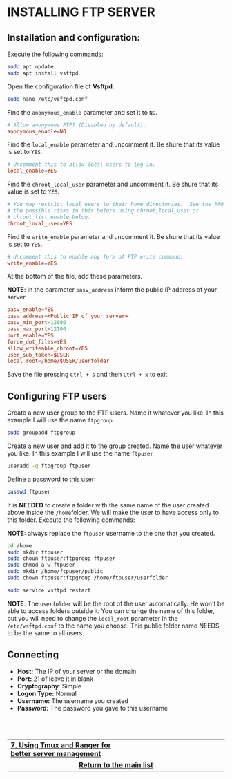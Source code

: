 # INSTALLING FTP SERVER

## Installation and configuration:
Execute the following commands:

```bash
sudo apt update
sudo apt install vsftpd
```

Open the configuration file of **Vsftpd**:

```bash
sudo nano /etc/vsftpd.conf
```

Find the `anonymous_enable` parameter and set it to `NO`.

```conf
# Allow anonymous FTP? (Disabled by default).
anonymous_enable=NO
```

Find the `local_enable` parameter and uncomment it. Be shure that its value is set to `YES`.

```conf
# Uncomment this to allow local users to log in.
local_enable=YES
```

Find the `chroot_local_user` parameter and uncomment it. Be shure that its value is set to `YES`.

```conf
# You may restrict local users to their home directories.  See the FAQ for
# the possible risks in this before using chroot_local_user or
# chroot_list_enable below.
chroot_local_user=YES
```

Find the `write_enable` parameter and uncomment it. Be shure that its value is set to `YES`.

```conf
# Uncomment this to enable any form of FTP write command.
write_enable=YES
```

At the bottom of the file, add these parameters.

**NOTE**: In the parameter `pasv_address` inform the public IP address of your server.

```conf
pasv_enable=YES
pasv_address=<Public IP of your server>
pasv_min_port=12000
pasv_max_port=12100
port_enable=YES
force_dot_files=YES
allow_writeable_chroot=YES
user_sub_token=$USER
local_root=/home/$USER/userfolder
```

Save the file pressing `Ctrl + s` and then `Ctrl + x` to exit.

## Configuring FTP users

Create a new user group to the FTP users. Name it whatever you like. In this example I will use the name `ftpgroup`.

```bash
sudo groupadd ftpgroup
```

Create a new user and add it to the group created. Name the user whatever you like. In this example I will use the name `ftpuser`

```bash
useradd -g ftpgroup ftpuser
```

Define a password to this user:

```bash
passwd ftpuser
```

It is **NEEDED** to create a folder with the same name of the user created above inside the `/home`folder.
We will make the user to have access only to this folder. Execute the following commands:

**NOTE:** always replace the `ftpuser` username to the one that you created.

```bash
cd /home
sudo mkdir ftpuser
sudo choun ftpuser:ftpgroup ftpuser
sudo chmod a-w ftpuser
sudo mkdir /home/ftpuser/public
sudo chown ftpuser:ftpgroup /home/ftpuser/userfolder

sudo service vsftpd restart
```

**NOTE**: The `userfolder` will be the root of the user automatically. He won't be able to access folders outside it.
You can change the name of this folder, but you will need to change the `local_root` parameter in the `/etc/vsftpd.conf` to the name you choose.
This public folder name NEEDS to be the same to all users.

## Connecting

* **Host:** The IP of your server or the domain
* **Port:** 21 of leave it in blank
* **Cryptography**: Simple
* **Logon Type:** Normal
* **Username:** The username you created
* **Password:** The password you gave to this username

<br><br>
<div>
    <table width="9000">
        <tr>
            <td width="9000">
                <a href="https://github.com/andregalastri/tutorials/blob/main/Ubuntu%20Server/7.%20Using%20Tmux%20and%20Ranger%20for%20better%20server%20management.md">
                    <b>7. Using Tmux and Ranger for better server management</b>
                </a>
            </td>
            <td width="50%" align="right">
                <a href="">
                    <b></b>
                </a>
            </td>
        </tr>
        <tr>
            <td width="9000" colspan="2" align="center">
                <a href="">
                    <b>Return to the main list</b>
                </a>
            </td>
        </tr>
    </table>
</div>
